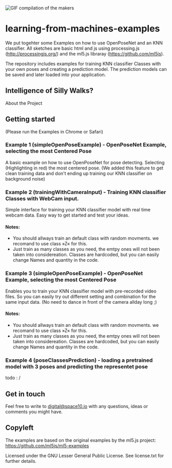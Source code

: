 
![GIF compilation of the makers](https://space10.io/content/uploads/2019/06/learning-from-machines.gif)

# learning-from-machines-examples
We put togehter some Examples on how to use OpenPoseNet and an KNN classifier. All sketches are basic html and js using processing.js (http://processingjs.org/) and the ml5.js libraray (https://github.com/ml5js). 

The repository includes examples for training KNN classifier Classes with your own poses and creating a prediction model. The prediction models can be saved and later loaded into your application.

## Intelligence of SiIly Walks?

About the Project


## Getting started

(Please run the Examples in Chrome or Safari)

### Example 1 (simpleOpenPoseExample) - OpenPoseNet Example, selecting the most Centered Pose
A basic example on how to use OpenPoseNet for pose detecting. Selecting (Highlighting in red) the most centered pose. 
(We added this feature to get clean training data and don't ending up training our KNN classifier on background noise)

### Example 2 (trainingWithCameraInput) - Training KNN classifier Classes with WebCam input.
Simple interface for training your KNN classifier model with real time webcam data. Easy way to get started and test your ideas.

#### Notes: 
- You should allways train an default class with random movments. we recomand to use class »Z« for this. 
- Just train as many classes as you need, the emtpy ones will not been taken into considereation. Classes are hardcoded, but you can easily change Names and quantity in the code.

### Example 3 (simpleOpenPoseExample) - OpenPoseNet Example, selecting the most Centered Pose
Enables you to train your KNN classifier model with pre-recorded video files. So you can easily try out different setting and combination for the same input data. (No need to dance in front of the camera allday long ;) 

#### Notes: 
- You should allways train an default class with random movments. we recomand to use class »Z« for this. 
- Just train as many classes as you need, the emtpy ones will not been taken into considereation. Classes are hardcoded, but you can easily change Names and quantity in the code.

### Example 4 (poseClassesPrediction) - loading a pretrained model with 3 poses and predicting the representet pose
todo : /



## Get in touch
Feel free to write to digital@space10.io with any questions, ideas or comments you might have.

## Copyleft

The examples are based on the original examples by the ml5.js project: https://github.com/ml5js/ml5-examples

Licensed under the GNU Lesser General Public License. See license.txt for further details.
